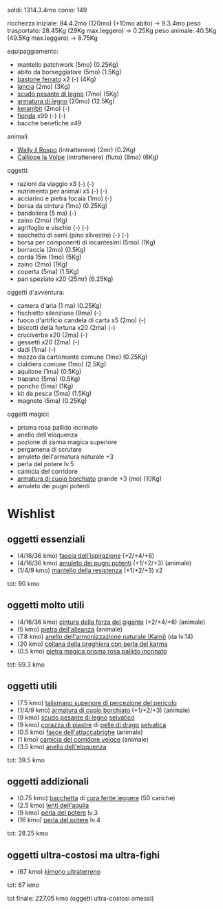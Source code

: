 soldi: 1314.3.4mo
conio: 149

ricchezza iniziale: 94.4.2mo (120mo) (+10mo abito) -> 9.3.4mo
peso trasportato: 28.45Kg (29Kg max.leggero) -> 0.25Kg
peso animale: 40.5Kg (49.5Kg max.leggero) -> 8.75Kg

equipaggiamento:
 - mantello patchwork (5mo) (0.25Kg)
 - abito da borseggiatore (5mo) (1.5Kg)
 - [bastone ferrato](https://golarion.altervista.org/wiki/Armi/Bastone_Ferrato) x2 (-) (4Kg)
 - [lancia](https://golarion.altervista.org/wiki/Armi/Lancia) (2mo) (3Kg)
 - [scudo pesante di legno](https://golarion.altervista.org/wiki/Armature/Scudo_Pesante_di_Legno) (7mo) (5Kg)
 - [armatura di legno](https://golarion.altervista.org/wiki/Armature/Armatura_di_Legno ) (20mo) (12.5Kg)
 - [kerambit](https://golarion.altervista.org/wiki/Armi/Kerambit) (2mo) (-)
 - [fionda](https://golarion.altervista.org/wiki/Armi/Fionda) x99 (-) (-)
 - bacche benefiche x49

animali:
 - [Wally il Rospo](https://golarion.altervista.org/wiki/Rospo) (intrattenere) (2mr) (0.2Kg)
 - [Calliope la Volpe](https://golarion.altervista.org/wiki/Volpe) (intrattenere) (fiuto) (8mo) (6Kg)

oggetti:
 - razioni da viaggio x3 (-) (-)
 - nutrimento per animali x5 (-) (-)
 - acciarino e pietra focaia (1mo) (-)
 - borsa da cintura (1mo) (0.25Kg)
 - bandoliera (5 ma) (-)
 - zaino (2mo) (1Kg)
 - agrifoglio e vischio (-) (-)
 - sacchetto di semi (pino silvestre) (-) (-)
 - borsa per componenti di incantesimi (5mo) (1Kg)
 - borraccia (2mo) (0.5Kg)
 - corda 15m (1mo) (5Kg)
 - zaino (2mo) (1Kg)
 - coperta (5ma) (1.5Kg)
 - pan speziato x20 (25mr) (6.25Kg)

oggetti d'avventura:
 - camera d'aria (1 ma) (0.25Kg)
 - fischietto silenzioso (9ma) (-)
 - fuoco d'artificio candela di carta x5 (2mo) (-)
 - biscotti della fortuna x20 (2ma) (-)
 - cruciverba x20 (2ma) (-)
 - gessetti x20 (2ma) (-)
 - dadi (1ma) (-)
 - mazzo da cartomante comune (1mo) (0.25Kg)
 - cialdiera comune (1mo) (2.5Kg)
 - aquilone (1ma) (0.5Kg)
 - trapano (5ma) (0.5Kg)
 - poncho (5ma) (1Kg)
 - kit da pesca (5ma) (1.5Kg)
 - magnete (5ma) (0.25Kg)

oggetti magici:
- prisma rosa pallido incrinato
- anello dell'eloquenza
- pozione di zanna magica superiore
- pergamena di scrutare
- amuleto dell'armatura naturale +3
- perla del potere lv.5
- camicia del corridore
- [armatura di cuoio borchiato](https://golarion.altervista.org/wiki/Armature/Cuoio_Borchiato) grande +3 (mo) (10Kg)
- amuleto dei pugni potenti

# Wishlist

## oggetti essenziali
 - (4/16/36 kmo) [fascia dell'ispirazione](https://golarion.altervista.org/wiki/Fascia_dell%27Ispirazione) (+2/+4/+6)
 - (4/16/36 kmo) [amuleto dei pugni potenti](https://golarion.altervista.org/wiki/Amuleto_dei_Pugni_Potenti) (+1/+2/+3) (animale)
 - (1/4/9 kmo)   [mantello della resistenza](https://golarion.altervista.org/wiki/Amuleto_dei_Pugni_Potenti) (+1/+2/+3) x2

tot: 90 kmo

## oggetti molto utili
 - (4/16/36 kmo) [cintura della forza del gigante](https://golarion.altervista.org/wiki/Cintura_della_Forza_del_Gigante) (+2/+4/+6) (animale)
 - (5 kmo) [pietra dell'alleanza](https://golarion.altervista.org/wiki/Pietra_dell%27Alleanza) (animale)
 - (7.8 kmo) [anello dell'armonizzazione naturale (Kami)](https://golarion.altervista.org/wiki/Anello_dell%27Armonizzazione_Naturale_(Kami)) (da lv.14)
 - (20 kmo) [collana della preghiera con perla del karma](https://golarion.altervista.org/wiki/Collana_della_Preghiera)
 - (0.5 kmo) [pietra magica prisma rosa pallido incrinato](https://golarion.altervista.org/wiki/Pietre_Magiche#Pietre_Magiche_Incrinate)

tot: 69.3 kmo

## oggetti utili
 - (7.5 kmo) [talismano superiore di percezione del pericolo](https://golarion.altervista.org/wiki/Talismano_Superiore#Percezione_del_Pericolo)
 - (1/4/9 kmo) [armatura di cuoio borchiato](https://golarion.altervista.org/wiki/Armature/Cuoio_Borchiato) (+1/+2/+3) (animale)
 - (9 kmo) [scudo pesante di legno](https://golarion.altervista.org/wiki/Armature/Scudo_Pesante_di_Legno) [selvatico](https://golarion.altervista.org/wiki/Armature_Magiche#Selvatica)
 - (9 kmo) [corazza di piastre](https://golarion.altervista.org/wiki/Armature/Corazza_di_Piastre) di [pelle di drago](https://golarion.altervista.org/wiki/Materiali_Speciali#Pelle_di_Drago) [selvatica](https://golarion.altervista.org/wiki/Armature_Magiche#Selvatica)
 - (0.5 kmo) [fasce dell'attaccabrighe](https://golarion.altervista.org/wiki/Fasce_dell%27Attaccabrighe) (animale)
 - (1 kmo) [camicia del corridore veloce](https://golarion.altervista.org/wiki/Camicia_del_Corridore_Veloce) (animale)
 - (3.5 kmo) [anello dell'eloquenza](https://golarion.altervista.org/wiki/Anello_dell%27Eloquenza)

tot: 39.5 kmo

## oggetti addizionali
 - (0.75 kmo) [bacchetta](https://golarion.altervista.org/wiki/Bacchette) di [cura ferite leggere](https://golarion.altervista.org/wiki/Incantesimi/Cura_Ferite_Leggere) (50 cariche)
 - (2.5 kmo) [lenti dell'aquila](https://golarion.altervista.org/wiki/Lenti_dell%27Aquila)
 - (9 kmo)   [perla del potere](https://golarion.altervista.org/wiki/Perla_del_Potere) lv.3
 - (16 kmo)  [perla del potere](https://golarion.altervista.org/wiki/Perla_del_Potere) lv.4

tot: 28.25 kmo

## oggetti ultra-costosi ma ultra-fighi
 - (67 kmo) [kimono ultraterreno](https://golarion.altervista.org/wiki/Chimono_Ultraterreno)

tot: 67 kmo

tot finale: 227.05 kmo (oggetti ultra-costosi omessi) 

